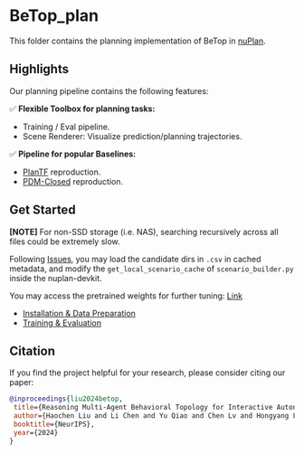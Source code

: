 # BeTop_plan

This folder contains the planning implementation of BeTop in [nuPlan](https://www.nuplan.org/nuplan).


## Highlights

Our planning pipeline contains the following features:

:white_check_mark: **Flexible Toolbox for planning tasks:**

- Training / Eval pipeline.  
- Scene Renderer: Visualize prediction/planning trajectories.

:white_check_mark: **Pipeline for popular Baselines:**

- [PlanTF](https://arxiv.org/pdf/2309.10443.pdf) reproduction.
- [PDM-Closed](https://arxiv.org/abs/2406.15349) reproduction.

## Get Started

**[NOTE]** For non-SSD storage (i.e. NAS), searching recursively across all files could be extremely slow.

Following [Issues](https://github.com/jchengai/pluto/issues/24), you may load the candidate dirs in ```.csv``` in cached metadata, and modify the ```get_local_scenario_cache``` of ```scenario_builder.py``` inside the nuplan-devkit.


You may access the pretrained weights for further tuning: [Link](https://huggingface.co/unknownuser6666/betop)

- [Installation & Data Preparation](../docs/DataPrep.md)
- [Training & Evaluation](../docs/TrainEval.md)


## Citation

If you find the project helpful for your research, please consider citing our paper:

```bibtex
@inproceedings{liu2024betop,
 title={Reasoning Multi-Agent Behavioral Topology for Interactive Autonomous Driving}, 
 author={Haochen Liu and Li Chen and Yu Qiao and Chen Lv and Hongyang Li},
 booktitle={NeurIPS},
 year={2024}
}
```